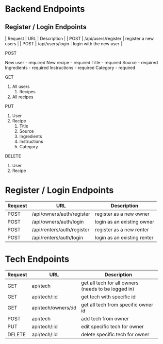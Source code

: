 # Backend Endpoints

## Register / Login Endpoints

| Request | URL | Description |
| POST | /api/users/register | register a new users |
| POST | /api/users/login | login with the new user |

POST

New user - required
New recipe - required
Title - required
Source - required
Ingredients - required
Instructions - required
Category - required

GET

1. All users
   1. Recipes
2. All recipes

PUT

1. User
2. Recipe
   1. Title
   2. Source
   3. Ingredients
   4. Instructions
   5. Category

DELETE

1. User
2. Recipe

# Register / Login Endpoints

| Request | URL                        | Description                 |
| ------- | -------------------------- | --------------------------- |
| POST    | /api/owners/auth/register  | register as a new owner     |
| POST    | /api/owners/auth/login     | login as an existing owner  |
| POST    | /api/renters/auth/register | register as a new renter    |
| POST    | /api/renters/auth/login    | login as an existing renter |

# Tech Endpoints

| Request | URL                 | Description                                         |
| ------- | ------------------- | --------------------------------------------------- |
| GET     | api/tech            | get all tech for all owners (needs to be logged in) |
| GET     | api/tech/:id        | get tech with specific id                           |
| GET     | api/tech/owners/:id | get all tech from specific owner id                 |
| POST    | api/tech            | add tech from owner                                 |
| PUT     | api/tech/:id        | edit specific tech for owner                        |
| DELETE  | api/tech/:id        | delete specific tech for owner                      |
